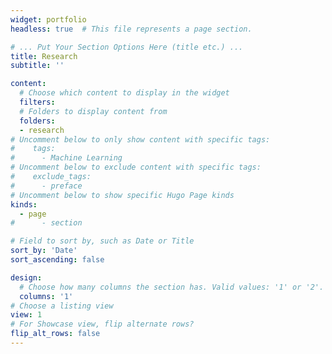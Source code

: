 ```yaml
---
widget: portfolio
headless: true  # This file represents a page section.

# ... Put Your Section Options Here (title etc.) ...
title: Research
subtitle: ''

content:
  # Choose which content to display in the widget
  filters:
  # Folders to display content from
  folders:
  - research
# Uncomment below to only show content with specific tags:
#    tags:
#      - Machine Learning
# Uncomment below to exclude content with specific tags:
#    exclude_tags:
#      - preface    
# Uncomment below to show specific Hugo Page kinds
kinds:
  - page
#      - section

# Field to sort by, such as Date or Title
sort_by: 'Date'
sort_ascending: false

design:
  # Choose how many columns the section has. Valid values: '1' or '2'.
  columns: '1'
# Choose a listing view
view: 1
# For Showcase view, flip alternate rows?
flip_alt_rows: false
---
```

  